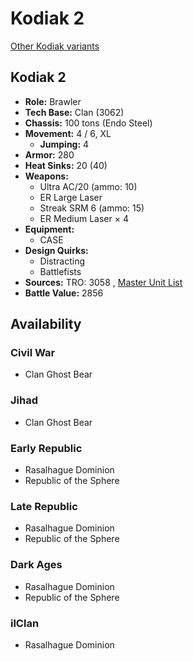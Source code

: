 # Kodiak 2 

[Other Kodiak variants](../kodiak.md) 

## Kodiak 2 

- **Role:** Brawler 
- **Tech Base:** Clan (3062) 
- **Chassis:** 100 tons (Endo Steel) 
- **Movement:** 4 / 6, XL 
  - **Jumping:** 4 
- **Armor:** 280 
- **Heat Sinks:** 20 (40) 
- **Weapons:** 
  - Ultra AC/20 (ammo: 10) 
  - ER Large Laser 
  - Streak SRM 6 (ammo: 15) 
  - ER Medium Laser × 4 
- **Equipment:** 
  - CASE 
- **Design Quirks:** 
  - Distracting 
  - Battlefists 
- **Sources:** TRO: 3058 , [Master Unit List](http://masterunitlist.info/Unit/Details/1806) 
- **Battle Value:** 2856 

## Availability 

### Civil War 

- Clan Ghost Bear 

### Jihad 

- Clan Ghost Bear 

### Early Republic 

- Rasalhague Dominion 
- Republic of the Sphere 

### Late Republic 

- Rasalhague Dominion 
- Republic of the Sphere 

### Dark Ages 

- Rasalhague Dominion 
- Republic of the Sphere 

### ilClan 

- Rasalhague Dominion 

